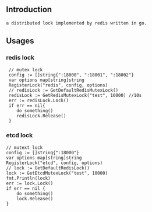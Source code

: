 ## Introduction
    a distributed lock implemented by redis written in go.

## Usages
### redis lock
     // mutex lock
     config := []string{":18000", ":18001", ":18002"}
     var options map[string]string
     RegisterLock("redis", config, options)
     // redisLock := GetDefaultRedisMutexLock()
     redisLock := GetRedisMutexLock("test", 10000) //10s
     err := redisLock.Lock()
     if err == nil{
        do something()
        redisLock.Release()
     }

### etcd lock
    // mutext lock
    config := []string{":18000"}
	var options map[string]string
	RegisterLock("etcd", config, options)
	// lock := GetDefaultRedisLock()
	lock := GetEtcdMutexLock("test", 10000)
	fmt.Println(lock)
	err := lock.Lock()
	if err == nil {
		do something()
        lock.Release()
	}    